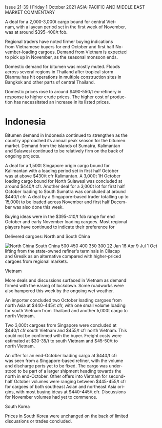 Issue 21\-39 I Friday 1 October 2021 ASIA\-PACIFIC AND MIDDLE EAST MARKET COMMENTARY

 A deal for a 2,000\-3,000t cargo bound for central Viet\-  
nam, with a laycan period set in the first week of November,  
was at around $395\-400/t fob.

   
Regional traders have noted firmer buying indications  
from Vietnamese buyers for end October and first half No\-  
vember\-loading cargoes. Demand from Vietnam is expected  
to pick up in November, as the seasonal monsoon ends.

   
Domestic demand for bitumen was mostly muted. Floods  
across several regions in Thailand after tropical storm  
Dianmu has hit operations in multiple construction sites in  
Bangkok and other parts of central Thailand.

   
Domestic prices rose to around $490\-550/t ex\-refinery in  
response to higher crude prices. The higher cost of produc\-  
tion has necessitated an increase in its listed prices.

 Indonesia
=========

   
Bitumen demand in Indonesia continued to strengthen as the  
country approached its annual peak season for the bitumen  
market. Demand from the islands of Sumatra, Kalimantan  
and Sulawesi continued to be relatively firm on the back of  
ongoing projects.

   
A deal for a 1,500t Singapore origin cargo bound for  
Kalimantan with a loading period set in first half October  
was at above $430/t cfr Kalimantan. A 3,000t 1H October  
loading cargo bound for North Sulawesi was concluded at  
around $440/t cfr. Another deal for a 3,000t lot for first half  
October loading to South Sumatra was concluded at around  
$440/t cfr. A deal by a Singapore\-based trader totalling up to  
15,000t to be loaded across November and first half Decem\-  
ber was also done this week.

   
Buying ideas were in the $395\-410/t fob range for end  
October and early November loading cargoes. Most regional  
players have continued to indicate their preference for

 Delivered cargoes: North and South China

 ![North China South China
500
450
400
350
300
22 Jan 16 Apr 9 Jul 1 Oct]()   
lifting from the state\-owned refiner's terminals in Cilacap  
and Gresik as an alternative compared with higher\-priced  
cargoes from regional markets.

 Vietnam

   
More deals and discussions surfaced in Vietnam as demand  
firmed with the easing of lockdown. Some roadworks were  
also hampered this week by the ongoing wet weather.

   
An importer concluded two October loading cargoes from  
north Asia at $440\-445/t cfr, with one small volume loading  
for south Vietnam from Thailand and another 5,000t cargo to  
north Vietnam.

   
Two 3,000t cargoes from Singapore were concluded at  
$440/t cfr south Vietnam and $455/t cfr north Vietnam. This  
could not be confirmed with the buyer. Freight costs were  
estimated at $30\-35/t to south Vietnam and $45\-50/t to  
north Vietnam.

   
An offer for an end\-October loading cargo at $440/t cfr  
was seen from a Singapore\-based refiner, with the volume  
and discharge ports yet to be fixed. The cargo was under\-  
stood to be part of a larger shipment heading towards the  
north in end\-October. Other offers into Vietnam for second\-  
half October volumes were ranging between $445\-455/t cfr  
for cargoes of both southeast Asian and northeast Asia ori\-  
gins, with most buying ideas at $440\-445/t cfr. Discussions  
for November volumes had yet to commence.

 South Korea

   
Prices in South Korea were unchanged on the back of limited  
discussions or trades concluded.



